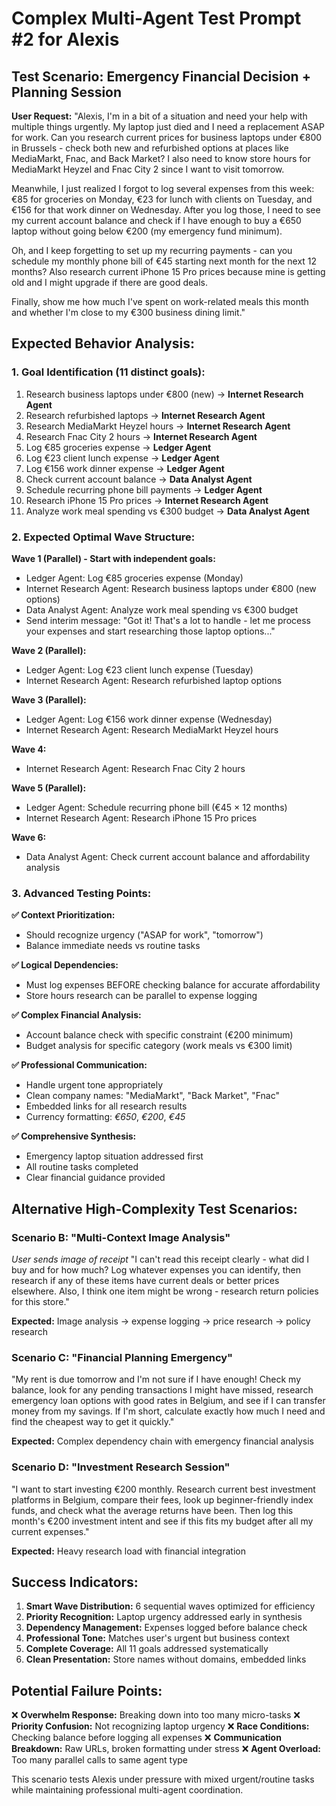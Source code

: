 # Complex Multi-Agent Test Prompt #2 for Alexis

## Test Scenario: Emergency Financial Decision + Planning Session

**User Request:**
"Alexis, I'm in a bit of a situation and need your help with multiple things urgently. My laptop just died and I need a replacement ASAP for work. Can you research current prices for business laptops under €800 in Brussels - check both new and refurbished options at places like MediaMarkt, Fnac, and Back Market? I also need to know store hours for MediaMarkt Heyzel and Fnac City 2 since I want to visit tomorrow. 

Meanwhile, I just realized I forgot to log several expenses from this week: €85 for groceries on Monday, €23 for lunch with clients on Tuesday, and €156 for that work dinner on Wednesday. After you log those, I need to see my current account balance and check if I have enough to buy a €650 laptop without going below €200 (my emergency fund minimum).

Oh, and I keep forgetting to set up my recurring payments - can you schedule my monthly phone bill of €45 starting next month for the next 12 months? Also research current iPhone 15 Pro prices because mine is getting old and I might upgrade if there are good deals.

Finally, show me how much I've spent on work-related meals this month and whether I'm close to my €300 business dining limit."

## Expected Behavior Analysis:

### 1. Goal Identification (11 distinct goals):
1. Research business laptops under €800 (new) → **Internet Research Agent**
2. Research refurbished laptops → **Internet Research Agent**  
3. Research MediaMarkt Heyzel hours → **Internet Research Agent**
4. Research Fnac City 2 hours → **Internet Research Agent**
5. Log €85 groceries expense → **Ledger Agent**
6. Log €23 client lunch expense → **Ledger Agent**
7. Log €156 work dinner expense → **Ledger Agent**
8. Check current account balance → **Data Analyst Agent**
9. Schedule recurring phone bill payments → **Ledger Agent**
10. Research iPhone 15 Pro prices → **Internet Research Agent**
11. Analyze work meal spending vs €300 budget → **Data Analyst Agent**

### 2. Expected Optimal Wave Structure:

**Wave 1 (Parallel) - Start with independent goals:**
- Ledger Agent: Log €85 groceries expense (Monday)
- Internet Research Agent: Research business laptops under €800 (new options)
- Data Analyst Agent: Analyze work meal spending vs €300 budget
- Send interim message: "Got it! That's a lot to handle - let me process your expenses and start researching those laptop options..."

**Wave 2 (Parallel):**
- Ledger Agent: Log €23 client lunch expense (Tuesday)
- Internet Research Agent: Research refurbished laptop options

**Wave 3 (Parallel):**
- Ledger Agent: Log €156 work dinner expense (Wednesday)  
- Internet Research Agent: Research MediaMarkt Heyzel hours

**Wave 4:**
- Internet Research Agent: Research Fnac City 2 hours

**Wave 5 (Parallel):**
- Ledger Agent: Schedule recurring phone bill (€45 × 12 months)
- Internet Research Agent: Research iPhone 15 Pro prices

**Wave 6:**
- Data Analyst Agent: Check current account balance and affordability analysis

### 3. Advanced Testing Points:

**✅ Context Prioritization:**
- Should recognize urgency ("ASAP for work", "tomorrow")
- Balance immediate needs vs routine tasks

**✅ Logical Dependencies:**
- Must log expenses BEFORE checking balance for accurate affordability
- Store hours research can be parallel to expense logging

**✅ Complex Financial Analysis:**
- Account balance check with specific constraint (€200 minimum)
- Budget analysis for specific category (work meals vs €300 limit)

**✅ Professional Communication:**
- Handle urgent tone appropriately
- Clean company names: "MediaMarkt", "Back Market", "Fnac" 
- Embedded links for all research results
- Currency formatting: *€650*, *€200*, *€45*

**✅ Comprehensive Synthesis:**
- Emergency laptop situation addressed first
- All routine tasks completed
- Clear financial guidance provided

## Alternative High-Complexity Test Scenarios:

### Scenario B: "Multi-Context Image Analysis"
*User sends image of receipt*
"I can't read this receipt clearly - what did I buy and for how much? Log whatever expenses you can identify, then research if any of these items have current deals or better prices elsewhere. Also, I think one item might be wrong - research return policies for this store."

**Expected:** Image analysis → expense logging → price research → policy research

### Scenario C: "Financial Planning Emergency"
"My rent is due tomorrow and I'm not sure if I have enough! Check my balance, look for any pending transactions I might have missed, research emergency loan options with good rates in Belgium, and see if I can transfer money from my savings. If I'm short, calculate exactly how much I need and find the cheapest way to get it quickly."

**Expected:** Complex dependency chain with emergency financial analysis

### Scenario D: "Investment Research Session"
"I want to start investing €200 monthly. Research current best investment platforms in Belgium, compare their fees, look up beginner-friendly index funds, and check what the average returns have been. Then log this month's €200 investment intent and see if this fits my budget after all my current expenses."

**Expected:** Heavy research load with financial integration

## Success Indicators:

1. **Smart Wave Distribution:** 6 sequential waves optimized for efficiency
2. **Priority Recognition:** Laptop urgency addressed early in synthesis  
3. **Dependency Management:** Expenses logged before balance check
4. **Professional Tone:** Matches user's urgent but business context
5. **Complete Coverage:** All 11 goals addressed systematically
6. **Clean Presentation:** Store names without domains, embedded links

## Potential Failure Points:

❌ **Overwhelm Response:** Breaking down into too many micro-tasks
❌ **Priority Confusion:** Not recognizing laptop urgency 
❌ **Race Conditions:** Checking balance before logging all expenses
❌ **Communication Breakdown:** Raw URLs, broken formatting under stress
❌ **Agent Overload:** Too many parallel calls to same agent type

This scenario tests Alexis under pressure with mixed urgent/routine tasks while maintaining professional multi-agent coordination.